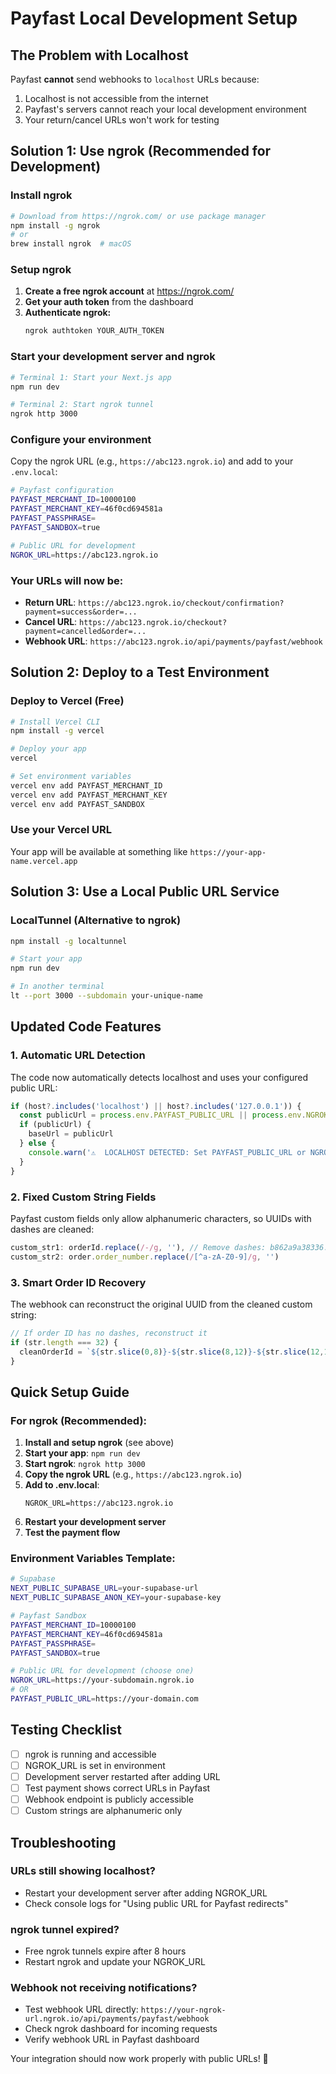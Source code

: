 # Payfast Local Development Setup

## The Problem with Localhost

Payfast **cannot** send webhooks to `localhost` URLs because:
1. Localhost is not accessible from the internet
2. Payfast's servers cannot reach your local development environment
3. Your return/cancel URLs won't work for testing

## Solution 1: Use ngrok (Recommended for Development)

### Install ngrok
```bash
# Download from https://ngrok.com/ or use package manager
npm install -g ngrok
# or
brew install ngrok  # macOS
```

### Setup ngrok
1. **Create a free ngrok account** at https://ngrok.com/
2. **Get your auth token** from the dashboard
3. **Authenticate ngrok:**
   ```bash
   ngrok authtoken YOUR_AUTH_TOKEN
   ```

### Start your development server and ngrok
```bash
# Terminal 1: Start your Next.js app
npm run dev

# Terminal 2: Start ngrok tunnel
ngrok http 3000
```

### Configure your environment
Copy the ngrok URL (e.g., `https://abc123.ngrok.io`) and add to your `.env.local`:

```bash
# Payfast configuration
PAYFAST_MERCHANT_ID=10000100
PAYFAST_MERCHANT_KEY=46f0cd694581a
PAYFAST_PASSPHRASE=
PAYFAST_SANDBOX=true

# Public URL for development
NGROK_URL=https://abc123.ngrok.io
```

### Your URLs will now be:
- **Return URL**: `https://abc123.ngrok.io/checkout/confirmation?payment=success&order=...`
- **Cancel URL**: `https://abc123.ngrok.io/checkout?payment=cancelled&order=...`
- **Webhook URL**: `https://abc123.ngrok.io/api/payments/payfast/webhook`

## Solution 2: Deploy to a Test Environment

### Deploy to Vercel (Free)
```bash
# Install Vercel CLI
npm install -g vercel

# Deploy your app
vercel

# Set environment variables
vercel env add PAYFAST_MERCHANT_ID
vercel env add PAYFAST_MERCHANT_KEY  
vercel env add PAYFAST_SANDBOX
```

### Use your Vercel URL
Your app will be available at something like `https://your-app-name.vercel.app`

## Solution 3: Use a Local Public URL Service

### LocalTunnel (Alternative to ngrok)
```bash
npm install -g localtunnel

# Start your app
npm run dev

# In another terminal
lt --port 3000 --subdomain your-unique-name
```

## Updated Code Features

### 1. **Automatic URL Detection**
The code now automatically detects localhost and uses your configured public URL:

```typescript
if (host?.includes('localhost') || host?.includes('127.0.0.1')) {
  const publicUrl = process.env.PAYFAST_PUBLIC_URL || process.env.NGROK_URL
  if (publicUrl) {
    baseUrl = publicUrl
  } else {
    console.warn('⚠️  LOCALHOST DETECTED: Set PAYFAST_PUBLIC_URL or NGROK_URL')
  }
}
```

### 2. **Fixed Custom String Fields**
Payfast custom fields only allow alphanumeric characters, so UUIDs with dashes are cleaned:

```typescript
custom_str1: orderId.replace(/-/g, ''), // Remove dashes: b862a9a38336...
custom_str2: order.order_number.replace(/[^a-zA-Z0-9]/g, '')
```

### 3. **Smart Order ID Recovery**
The webhook can reconstruct the original UUID from the cleaned custom string:

```typescript
// If order ID has no dashes, reconstruct it
if (str.length === 32) {
  cleanOrderId = `${str.slice(0,8)}-${str.slice(8,12)}-${str.slice(12,16)}-${str.slice(16,20)}-${str.slice(20,32)}`
}
```

## Quick Setup Guide

### For ngrok (Recommended):

1. **Install and setup ngrok** (see above)
2. **Start your app**: `npm run dev`
3. **Start ngrok**: `ngrok http 3000`
4. **Copy the ngrok URL** (e.g., `https://abc123.ngrok.io`)
5. **Add to .env.local**:
   ```
   NGROK_URL=https://abc123.ngrok.io
   ```
6. **Restart your development server**
7. **Test the payment flow**

### Environment Variables Template:

```bash
# Supabase
NEXT_PUBLIC_SUPABASE_URL=your-supabase-url
NEXT_PUBLIC_SUPABASE_ANON_KEY=your-supabase-key

# Payfast Sandbox
PAYFAST_MERCHANT_ID=10000100
PAYFAST_MERCHANT_KEY=46f0cd694581a
PAYFAST_PASSPHRASE=
PAYFAST_SANDBOX=true

# Public URL for development (choose one)
NGROK_URL=https://your-subdomain.ngrok.io
# OR
PAYFAST_PUBLIC_URL=https://your-domain.com
```

## Testing Checklist

- [ ] ngrok is running and accessible
- [ ] NGROK_URL is set in environment
- [ ] Development server restarted after adding URL
- [ ] Test payment shows correct URLs in Payfast
- [ ] Webhook endpoint is publicly accessible
- [ ] Custom strings are alphanumeric only

## Troubleshooting

### URLs still showing localhost?
- Restart your development server after adding NGROK_URL
- Check console logs for "Using public URL for Payfast redirects"

### ngrok tunnel expired?
- Free ngrok tunnels expire after 8 hours
- Restart ngrok and update your NGROK_URL

### Webhook not receiving notifications?
- Test webhook URL directly: `https://your-ngrok-url.ngrok.io/api/payments/payfast/webhook`
- Check ngrok dashboard for incoming requests
- Verify webhook URL in Payfast dashboard

Your integration should now work properly with public URLs! 🎉